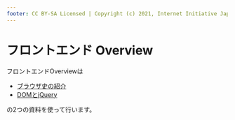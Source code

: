 ```yaml
---
footer: CC BY-SA Licensed | Copyright (c) 2021, Internet Initiative Japan Inc.
---
```


# フロントエンド Overview

フロントエンドOverviewは

- [ブラウザ史の紹介](/bootcamp/frontend_overview.pdf)
- [DOMとjQuery](/frontend/jquery)

の2つの資料を使って行います。

<credit-footer/>
